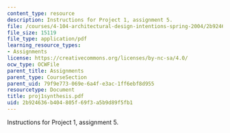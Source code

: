 ```yaml
---
content_type: resource
description: Instructions for Project 1, assignment 5.
file: /courses/4-104-architectural-design-intentions-spring-2004/2b924636b404805f69f3a5b9d89f5fb1_proj1synthesis.pdf
file_size: 15119
file_type: application/pdf
learning_resource_types:
- Assignments
license: https://creativecommons.org/licenses/by-nc-sa/4.0/
ocw_type: OCWFile
parent_title: Assignments
parent_type: CourseSection
parent_uid: 79f9e773-069e-6a4f-e3ac-1ff6ebf8d955
resourcetype: Document
title: proj1synthesis.pdf
uid: 2b924636-b404-805f-69f3-a5b9d89f5fb1
---
```

Instructions for Project 1, assignment 5.